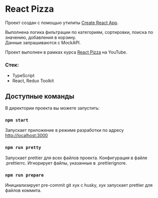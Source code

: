 # React Pizza

Проект создан с помощью утилиты [Create React App](https://github.com/facebook/create-react-app).

Выполнена логика фильтрации по категориям, сортировки, поиска по значению, добавления в корзину.<br/>
Данные запрашиваются с MockAPI.

Проект выполнен в рамках курса [React Pizza](https://www.youtube.com/watch?v=_UywBskWJ7Q&list=PL0FGkDGJQjJG9eI85xM1_iLIf6BcEdaNl) на YouTube.

### Стек:
* TypeScript
* React, Redux Toolkit

## Доступные команды

В директории проекта вы можете запустить:

### `npm start`

Запускает приложение в режиме разработки по адресу [http://localhost:3000](http://localhost:3000)

### `npm run pretty`
Запускает prettier для всех файлов проекта. Конфигурация в файле .prettierrc. Игнорирует файлы, указанные в .prettierignore. 

### `npm run prepare`
Инициализирует pre-commit git хук c husky, хук  запускает prettier для файлов коммита.
